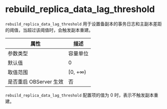 rebuild_replica_data_lag_threshold
=======================================================

`rebuild_replica_data_lag_threshold` 用于设置备副本的事务日志和主副本差距的阈值，当超过该阈值时，会触发副本重建。

|      **属性**      |  **描述**  |
|------------------|----------|
| 参数类型             | 容量单位     |
| 默认值              | 0     |
| 取值范围             | \[0, +∞) |
| 是否重启 OBServer 生效 | 否        |

`rebuild_replica_data_lag_threshold` 配置项的值为 0 时，表示不触发副本重建。
